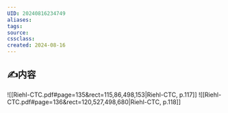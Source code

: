 ```yaml
---
UID: 20240816234749 
aliases: 
tags: 
source: 
cssclass: 
created: 2024-08-16
---
```


## ✍内容
![[Riehl-CTC.pdf#page=135&rect=115,86,498,153|Riehl-CTC, p.117]]
![[Riehl-CTC.pdf#page=136&rect=120,527,498,680|Riehl-CTC, p.118]]

